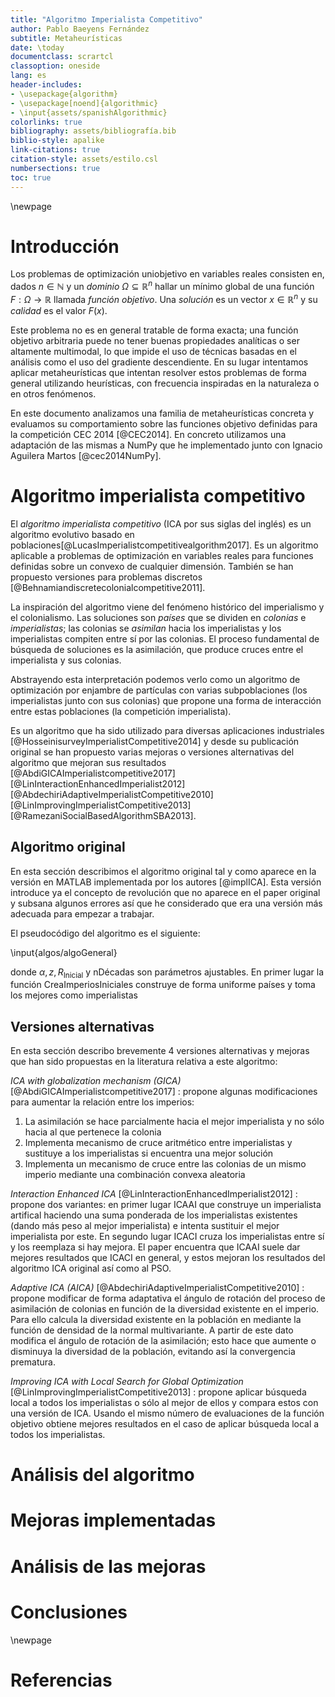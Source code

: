 ```yaml
---
title: "Algoritmo Imperialista Competitivo"
author: Pablo Baeyens Fernández
subtitle: Metaheurísticas
date: \today
documentclass: scrartcl
classoption: oneside
lang: es
header-includes:
- \usepackage{algorithm}
- \usepackage[noend]{algorithmic}
- \input{assets/spanishAlgorithmic}
colorlinks: true
bibliography: assets/bibliografía.bib
biblio-style: apalike
link-citations: true
citation-style: assets/estilo.csl
numbersections: true
toc: true
---
```


\newpage

# Introducción

Los problemas de optimización uniobjetivo en variables reales consisten en, dados $n \in \mathbb{N}$ y un *dominio* $\Omega \subseteq \mathbb{R}^n$ hallar un mínimo global de una función $F:\Omega \to \mathbb{R}$ llamada *función objetivo*. Una *solución* es un vector $x \in \mathbb{R}^n$ y su *calidad* es el valor $F(x)$.

Este problema no es en general tratable de forma exacta; una función objetivo arbitraria puede no tener buenas propiedades analíticas o ser altamente multimodal, lo que impide el uso de técnicas basadas en el análisis como el uso del gradiente descendiente. 
En su lugar intentamos aplicar metaheurísticas que intentan resolver estos problemas de forma general utilizando heurísticas, con frecuencia inspiradas en la naturaleza o en otros fenómenos.

En este documento analizamos una familia de metaheurísticas concreta y evaluamos su comportamiento sobre las funciones objetivo definidas para la competición CEC 2014 [@CEC2014].
En concreto utilizamos una adaptación de las mismas a NumPy que he implementado junto con Ignacio Aguilera Martos [@cec2014NumPy].


# Algoritmo imperialista competitivo

El *algoritmo imperialista competitivo* (ICA por sus siglas del inglés) es un algoritmo evolutivo basado en poblaciones[@LucasImperialistcompetitivealgorithm2017]. Es un algoritmo aplicable a problemas de optimización en variables reales para funciones definidas sobre un convexo de cualquier dimensión. 
También se han propuesto versiones para problemas discretos [@Behnamiandiscretecolonialcompetitive2011].

La inspiración del algoritmo viene del fenómeno histórico del imperialismo y el colonialismo.
Las soluciones son *países* que se dividen en *colonias* e *imperialistas*; las colonias se *asimilan* hacia los imperialistas y los imperialistas compiten entre sí por las colonias. El proceso fundamental de búsqueda de soluciones es la asimilación, que produce cruces entre el imperialista y sus colonias.

Abstrayendo esta interpretación podemos verlo como un algoritmo de optimización por enjambre de partículas con varias subpoblaciones (los imperialistas junto con sus colonias) que propone una forma de interacción entre estas poblaciones (la competición imperialista).

Es un algoritmo que ha sido utilizado para diversas aplicaciones industriales [@HosseinisurveyImperialistCompetitive2014] y desde su publicación original se han propuesto varias mejoras o versiones alternativas del algoritmo que mejoran sus resultados [@AbdiGICAImperialistcompetitive2017][@LinInteractionEnhancedImperialist2012][@AbdechiriAdaptiveImperialistCompetitive2010][@LinImprovingImperialistCompetitive2013][@RamezaniSocialBasedAlgorithmSBA2013].

## Algoritmo original

En esta sección describimos el algoritmo original tal y como aparece en la versión en MATLAB implementada por los autores [@implICA]. Esta versión introduce ya el concepto de revolución que no aparece en el paper original y subsana algunos errores así que he considerado que era una versión más adecuada para empezar a trabajar.

El pseudocódigo del algoritmo es el siguiente:

\input{algos/algoGeneral}

donde $\alpha, z, R_\mathrm{Inicial}$ y nDécadas son parámetros ajustables.
En primer lugar la función CreaImperiosIniciales construye de forma uniforme países y toma los mejores como imperialistas 

## Versiones alternativas

En esta sección describo brevemente 4 versiones alternativas y mejoras que han sido propuestas en la literatura relativa a este algoritmo:

*ICA with globalization mechanism (GICA)* [@AbdiGICAImperialistcompetitive2017]
: propone algunas modificaciones para aumentar la relación entre los imperios:

  1. La asimilación se hace parcialmente hacia el mejor imperialista y no sólo hacia al que pertenece la colonia
  2. Implementa mecanismo de cruce aritmético entre imperialistas y sustituye a los imperialistas si encuentra una mejor solución
  3. Implementa un mecanismo de cruce entre las colonias de un mismo imperio mediante una combinación convexa aleatoria


*Interaction Enhanced ICA* [@LinInteractionEnhancedImperialist2012]
: propone dos variantes: en primer lugar ICAAI que construye un imperialista artifical haciendo una suma ponderada de los imperialistas existentes (dando más peso al mejor imperialista) e intenta sustituir el mejor imperialista por este. En segundo lugar ICACI cruza los imperialistas entre sí y los reemplaza si hay mejora. El paper encuentra que ICAAI suele dar mejores resultados que ICACI en general, y estos mejoran los resultados del algoritmo ICA original así como al PSO.


*Adaptive ICA (AICA)* [@AbdechiriAdaptiveImperialistCompetitive2010]
: propone modificar de forma adaptativa el ángulo de rotación del proceso de asimilación de colonias en función de la diversidad existente en el imperio. Para ello calcula la diversidad existente en la población en mediante la función de densidad de la normal multivariante. A partir de este dato modifica el ángulo de rotación de la asimilación; esto hace que aumente o disminuya la diversidad de la población, evitando así la convergencia prematura.

*Improving ICA with Local Search for Global Optimization* [@LinImprovingImperialistCompetitive2013]
: propone aplicar búsqueda local a todos los imperialistas o sólo al mejor de ellos y compara estos con una versión de ICA.
Usando el mismo número de evaluaciones de la función objetivo obtiene mejores resultados en el caso de aplicar búsqueda local a todos los imperialistas.

# Análisis del algoritmo


# Mejoras implementadas

# Análisis de las mejoras

# Conclusiones

\newpage

# Referencias
